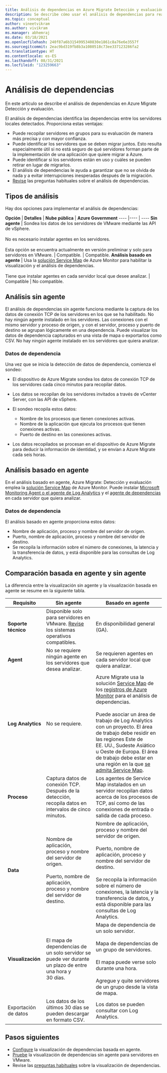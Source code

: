 ```yaml
---
title: Análisis de dependencias en Azure Migrate Detección y evaluación
description: Se describe cómo usar el análisis de dependencias para realizar evaluaciones mediante Azure Migrate Detección y evaluación.
ms.topic: conceptual
author: vineetvikram
ms.author: vivikram
ms.manager: abhemraj
ms.date: 03/18/2021
ms.openlocfilehash: 240f87a6b3154995340830e1861c8a76e6e3557f
ms.sourcegitcommit: 2eac9bd319fb8b3a1080518c73ee337123286fa2
ms.translationtype: HT
ms.contentlocale: es-ES
ms.lasthandoff: 08/31/2021
ms.locfileid: "123259663"
---
```

# <a name="dependency-analysis"></a>Análisis de dependencias

En este artículo se describe el análisis de dependencias en Azure Migrate Detección y evaluación.

El análisis de dependencias identifica las dependencias entre los servidores locales detectados. Proporciona estas ventajas:

- Puede recopilar servidores en grupos para su evaluación de manera más precisa y con mayor confianza.
- Puede identificar los servidores que se deben migrar juntos. Esto resulta especialmente útil si no está seguro de qué servidores forman parte de la implementación de una aplicación que quiere migrar a Azure.
- Puede identificar si los servidores están en uso y cuáles se pueden retirar en lugar de migrarlos.
- El análisis de dependencias le ayuda a garantizar que no se olvida de nada y a evitar interrupciones inesperadas después de la migración.
- [Revise](common-questions-discovery-assessment.md#what-is-dependency-visualization) las preguntas habituales sobre el análisis de dependencias.

## <a name="analysis-types"></a>Tipos de análisis

Hay dos opciones para implementar el análisis de dependencias:

**Opción** | **Detalles** | **Nube pública** | **Azure Government**
----  |---- | ----
**Sin agente** | Sondea los datos de los servidores de VMware mediante las API de vSphere.<br/><br/> No es necesario instalar agentes en los servidores.<br/><br/> Esta opción se encuentra actualmente en versión preliminar y solo para servidores en VMware. | Compatible. | Compatible.
**Análisis basado en agente** | Usa la [solución Service Map](../azure-monitor/vm/service-map.md) de Azure Monitor para habilitar la visualización y el análisis de dependencias.<br/><br/> Tiene que instalar agentes en cada servidor local que desee analizar. | Compatible | No compatible.

## <a name="agentless-analysis"></a>Análisis sin agente

El análisis de dependencias sin agente funciona mediante la captura de los datos de conexión TCP de los servidores en los que se ha habilitado. No hay ningún agente instalado en los servidores. Las conexiones con el mismo servidor y proceso de origen, y con el servidor, proceso y puerto de destino se agrupan lógicamente en una dependencia. Puede visualizar los datos de dependencia capturados en una vista de mapa o exportarlos como CSV. No hay ningún agente instalado en los servidores que quiera analizar.

### <a name="dependency-data"></a>Datos de dependencia

Una vez que se inicia la detección de datos de dependencia, comienza el sondeo:

- El dispositivo de Azure Migrate sondea los datos de conexión TCP de los servidores cada cinco minutos para recopilar datos.
- Los datos se recopilan de los servidores invitados a través de vCenter Server, con las API de vSphere.
- El sondeo recopila estos datos:

    - Nombre de los procesos que tienen conexiones activas.
    - Nombre de la aplicación que ejecuta los procesos que tienen conexiones activas.
    - Puerto de destino en las conexiones activas.

- Los datos recopilados se procesan en el dispositivo de Azure Migrate para deducir la información de identidad, y se envían a Azure Migrate cada seis horas.


## <a name="agent-based-analysis"></a>Análisis basado en agente

En el análisis basado en agente, Azure Migrate: Detección y evaluación emplea la [solución Service Map](../azure-monitor/vm/service-map.md) de Azure Monitor. Puede instalar [Microsoft Monitoring Agent o el agente de Log Analytics](../azure-monitor/agents/agents-overview.md#log-analytics-agent) y el [agente de dependencias](../azure-monitor/agents/agents-overview.md#dependency-agent) en cada servidor que quiera analizar.

### <a name="dependency-data"></a>Datos de dependencia

El análisis basado en agente proporciona estos datos:

- Nombre de aplicación, proceso y nombre del servidor de origen.
- Puerto, nombre de aplicación, proceso y nombre del servidor de destino.
- Se recopila la información sobre el número de conexiones, la latencia y la transferencia de datos, y está disponible para las consultas de Log Analytics.

## <a name="compare-agentless-and-agent-based"></a>Comparación basada en agente y sin agente

La diferencia entre la visualización sin agente y la visualización basada en agente se resume en la siguiente tabla.

**Requisito** | **Sin agente** | **Basado en agente**
--- | --- | ---
**Soporte técnico** | Disponible solo para servidores en VMware. [Revise](migrate-support-matrix-vmware.md#dependency-analysis-requirements-agentless) los sistemas operativos compatibles. | En disponibilidad general (GA).
**Agent** | No se requiere ningún agente en los servidores que desea analizar. | Se requieren agentes en cada servidor local que quiera analizar.
**Log Analytics** | No se requiere. | Azure Migrate usa la solución [Service Map](../azure-monitor/vm/service-map.md) de los [registros de Azure Monitor](../azure-monitor/logs/log-query-overview.md) para el análisis de dependencias.<br/><br/> Puede asociar un área de trabajo de Log Analytics con un proyecto. El área de trabajo debe residir en las regiones Este de EE. UU., Sudeste Asiático u Oeste de Europa. El área de trabajo debe estar en una región en la que [se admita Service Map](../azure-monitor/vm/vminsights-configure-workspace.md#supported-regions).
**Proceso** | Captura datos de conexión TCP. Después de la detección, recopila datos en intervalos de cinco minutos. | Los agentes de Service Map instalados en un servidor recopilan datos acerca de los procesos de TCP, así como de las conexiones de entrada o salida de cada proceso.
**Data** | Nombre de aplicación, proceso y nombre del servidor de origen.<br/><br/> Puerto, nombre de aplicación, proceso y nombre del servidor de destino. | Nombre de aplicación, proceso y nombre del servidor de origen.<br/><br/> Puerto, nombre de aplicación, proceso y nombre del servidor de destino.<br/><br/> Se recopila la información sobre el número de conexiones, la latencia y la transferencia de datos, y está disponible para las consultas de Log Analytics. 
**Visualización** | El mapa de dependencias de un solo servidor se puede ver durante un plazo de entre una hora y 30 días. | Mapa de dependencia de un solo servidor.<br/><br/> Mapa de dependencias de un grupo de servidores.<br/><br/>  El mapa puede verse solo durante una hora.<br/><br/> Agregue y quite servidores de un grupo desde la vista de mapa.
Exportación de datos | Los datos de los últimos 30 días se pueden descargar en formato CSV. | Los datos se pueden consultar con Log Analytics.



## <a name="next-steps"></a>Pasos siguientes

- [Configure](how-to-create-group-machine-dependencies.md) la visualización de dependencias basada en agente.
- [Pruebe](how-to-create-group-machine-dependencies-agentless.md) la visualización de dependencias sin agente para servidores en VMware.
- Revise las [preguntas habituales](common-questions-discovery-assessment.md#what-is-dependency-visualization) sobre la visualización de dependencias.
